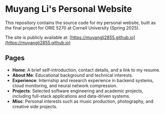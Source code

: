# Muyang Li's Personal Website

This repository contains the source code for my personal website, built as the final project for ORIE 5270 at Cornell University (Spring 2025).

The site is publicly available at: [https://muyangli2855.github.io](https://muyangli2855.github.io)

## Pages

- **Home**: A brief self-introduction, contact details, and a link to my resume.
- **About Me**: Educational background and technical interests.
- **Experience**: Internship and research experience in backend systems, cloud monitoring, and neural network compression.
- **Projects**: Selected software engineering and academic projects, including full-stack applications and data-driven systems.
- **Misc**: Personal interests such as music production, photography, and creative side projects.
